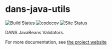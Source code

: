 dans-java-utils
===============

![Build Status](https://github.com/DANS-KNAW/dans-java-utils/actions/workflows/build.yml/badge.svg)
[![codecov](https://codecov.io/gh/DANS-KNAW/dans-java-utils/branch/master/graph/badge.svg)](https://codecov.io/gh/DANS-KNAW/dans-java-utils)
![Site Status](https://github.com/DANS-KNAW/dans-java-utils/actions/workflows/docs.yml/badge.svg)

DANS JavaBeans Validators.

For more documentation, see [the project website](https://dans-knaw.github.io/dans-validation-lib/)

